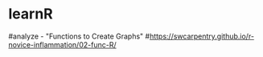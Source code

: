 # learnR
#analyze - "Functions to Create Graphs"
#https://swcarpentry.github.io/r-novice-inflammation/02-func-R/
